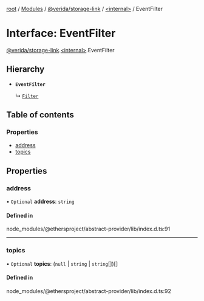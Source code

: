 [root](../README.md) / [Modules](../modules.md) / [@verida/storage-link](../modules/verida_storage_link.md) / [<internal\>](../modules/verida_storage_link._internal_.md) / EventFilter

# Interface: EventFilter

[@verida/storage-link](../modules/verida_storage_link.md).[<internal\>](../modules/verida_storage_link._internal_.md).EventFilter

## Hierarchy

- **`EventFilter`**

  ↳ [`Filter`](verida_storage_link._internal_.Filter.md)

## Table of contents

### Properties

- [address](verida_storage_link._internal_.EventFilter.md#address)
- [topics](verida_storage_link._internal_.EventFilter.md#topics)

## Properties

### address

• `Optional` **address**: `string`

#### Defined in

node_modules/@ethersproject/abstract-provider/lib/index.d.ts:91

___

### topics

• `Optional` **topics**: (``null`` \| `string` \| `string`[])[]

#### Defined in

node_modules/@ethersproject/abstract-provider/lib/index.d.ts:92
